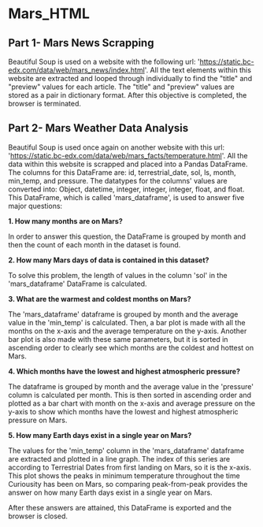 # Mars_HTML

## Part 1- Mars News Scrapping

Beautiful Soup is used on a website with the following url: 'https://static.bc-edx.com/data/web/mars_news/index.html'. All the text elements within this website are extracted and looped through individually to find the "title" and "preview" values for each article. The "title" and "preview" values are stored as a pair in dictionary format. After this objective is completed, the browser is terminated.  


## Part 2- Mars Weather Data Analysis

Beautiful Soup is used once again on another website with this url: 'https://static.bc-edx.com/data/web/mars_facts/temperature.html'. All the data within this website is scrapped and placed into a Pandas DataFrame. The columns for this DataFrame are: id, terrestrial_date, sol, ls, month, min_temp, and pressure. The datatypes for the columns' values are converted into: Object, datetime, integer, integer, integer, float, and float. This DataFrame, which is called 'mars_dataframe', is used to answer five major questions:

**1. How many months are on Mars?**

In order to answer this question, the DataFrame is grouped by month and then the count of each month in the dataset is found.  


**2. How many Mars days of data is contained in this dataset?**

To solve this problem, the length of values in the column 'sol' in the 'mars_dataframe' DataFrame is calculated.


**3. What are the warmest and coldest months on Mars?**

The 'mars_dataframe' dataframe is grouped by month and the average value in the 'min_temp' is calculated. Then, a bar plot is made with all the months on the x-axis and the average temperature on the y-axis. Another bar plot is also made with these same parameters, but it is sorted in ascending order to clearly see which months are the coldest and hottest on Mars. 

**4. Which months have the lowest and highest atmospheric pressure?**

The dataframe is grouped by month and the average value in the 'pressure' column is calculated per month. This is then sorted in ascending order and plotted as a bar chart with month on the x-axis and average pressure on the y-axis to show which months have the lowest and highest atmospheric pressure on Mars.  


**5. How many Earth days exist in a single year on Mars?**

The values for the 'min_temp' column in the 'mars_dataframe' dataframe are extracted and plotted in a line graph. The index of this series are according to Terrestrial Dates from first landing on Mars, so it is the x-axis. This plot shows the peaks in minimum temperature throughout the time Curiousity has been on Mars, so comparing peak-from-peak provides the answer on how many Earth days exist in a single year on Mars.  

 
After these answers are attained, this DataFrame is exported and the browser is closed. 


